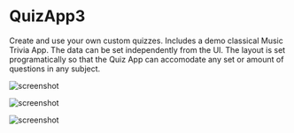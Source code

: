 # QuizApp3
Create and use your own custom quizzes. 
Includes a demo classical Music Trivia App. The data can be set independently from the UI. The layout is set programatically so that the Quiz App can accomodate any set or amount of questions in any subject.


![screenshot](https://github.com/oritgurel/QuizApp/blob/master/gif1.gif)

![screenshot](https://github.com/oritgurel/QuizApp/blob/master/gif2.gif)

![screenshot](https://github.com/oritgurel/QuizApp/blob/master/gif3.gif)
